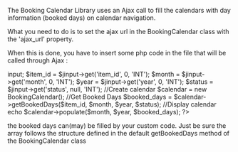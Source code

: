 The Booking Calendar Library uses an Ajax call to fill the calendars with day information (booked days) on calendar navigation.

What you need to do is to set the ajax url in the BookingCalendar class with the 'ajax_url' property.

When this is done, you have to insert some php code in the file that will be called through Ajax :

<?php
//Call the Calendar library
jimport('bookingcalendar.calendar');

//Get uri variables
$app = JFactory::getApplication();
$jinput = $app->input;

$item_id = $jinput->get('item_id', 0, 'INT');
$month = $jinput->get('month', 0, 'INT');
$year = $jinput->get('year', 0, 'INT');
$status = $jinput->get('status', null, 'INT');

//Create calendar
$calendar = new BookingCalendar();

//Get Booked Days
$booked_days = $calendar->getBookedDays($item_id, $month, $year, $status);

//Display calendar
echo $calendar->populate($month, $year, $booked_days);
?>

the booked days can(may) be filled by your custom code. Just be sure the array follows the structure defined in the default getBookedDays method  of the BookingCalendar class